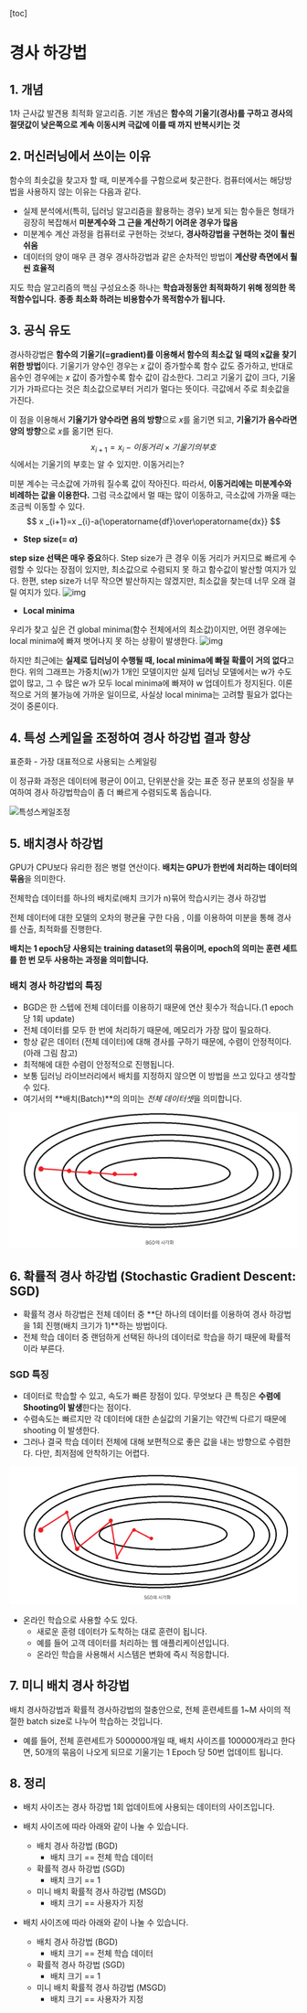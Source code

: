 [toc]

# 경사 하강법

## 1. 개념

1차 근사값 발견용 최적화 알고리즘. 기본 개념은 **함수의 기울기(경사)를 구하고 경사의 절댓값이 낮은쪽으로 계속 이동시켜 극값에 이를 때 까지 반복시키는 것**



## 2. 머신러닝에서 쓰이는 이유

함수의 최솟값을 찾고자 할 때, 미분계수를 구함으로써 찾곤한다. 컴퓨터에서는 해당방법을 사용하지 않는 이유는 다음과 같다.

- 실제 분석에서(특히, 딥러닝 알고리즘을 활용하는 경우) 보게 되는 함수들은 형태가 굉장히 복잡해서 **미분계수와 그 근을 계산하기 어려운 경우가 많음**
- 미분계수 계산 과정을 컴퓨터로 구현하는 것보다, **경사하강법을 구현하는 것이 훨씬 쉬움**
- 데이터의 양이 매우 큰 경우 경사하강법과 같은 순차적인 방법이 **계산량 측면에서 훨씬 효율적**

지도 학습 알고리즘의 핵심 구성요소중 하나는 **학습과정동안 최적화하기 위해 정의한 목적함수입니다.** **종종 최소화 하려는 비용함수가 목적함수가 됩니다.**



## 3. 공식 유도

경사하강법은 **함수의 기울기(=gradient)를 이용해서 함수의 최소값 일 때의 x값을 찾기 위한 방법**이다. 기울기가 양수인 경우는 *x* 값이 증가할수록 함수 값도 증가하고, 반대로 음수인 경우에는 *x* 값이 증가할수록 함수 값이 감소한다. 그리고 기울기 값이 크다, 기울기가 가파르다는 것은 최소값으로부터 거리가 멀다는 뜻이다. 극값에서 주로 최솟값을 가진다.

이 점을 이용해서 **기울기가 양수라면 음의 방향**으로 *x*를 옮기면 되고, **기울기가 음수라면 양의 방향**으로 *x*를 옮기면 된다.
$$
x 
_{i+1}
​
 =x 
_{i}
​
 −이동거리×기울기의 부호
$$
식에서는 기울기의 부호는 알 수 있지만. 이동거리는?

미분 계수는 극소값에 가까워 질수록 값이 작아진다. 따라서, **이동거리에는 미분계수와 비례하는 값을 이용한다.** 그럼 극소값에서 멀 때는 많이 이동하고, 극소값에 가까울 때는 조금씩 이동할 수 있다.
$$
x _{i+1}=x _{i}-a{\operatorname{df}\over\operatorname{dx}}
$$

- **Step size(= *α*)**

**step size 선택은 매우 중요**하다. Step size가 큰 경우 이동 거리가 커지므로 빠르게 수렴할 수 있다는 장점이 있지만, 최소값으로 수렴되지 못 하고 함수값이 발산할 여지가 있다.
한편, step size가 너무 작으면 발산하지는 않겠지만, 최소값을 찾는데 너무 오래 걸릴 여지가 있다.
![img](https://velog.velcdn.com/images%2Fsasganamabeer%2Fpost%2F347807c0-c93e-42e3-ad63-ddb26ef9b8e6%2Fimage.png)

- **Local minima**

우리가 찾고 싶은 건 global minima(함수 전체에서의 최소값)이지만, 어떤 경우에는 local minima에 빠져 벗어나지 못 하는 상황이 발생한다.
![img](https://velog.velcdn.com/images%2Fsasganamabeer%2Fpost%2F89b4009c-7c5f-4745-960d-fba9845acea6%2Fimage.png)

하지만 최근에는 **실제로 딥러닝이 수행될 때, local minima에 빠질 확률이 거의 없다**고 한다.
위의 그래프는 가중치(w)가 1개인 모델이지만 실제 딥러닝 모델에서는 w가 수도 없이 많고, 그 수 많은 w가 모두 local minima에 빠져야 w 업데이트가 정지된다. 이론적으로 거의 불가능에 가까운 일이므로, 사실상 local minima는 고려할 필요가 없다는 것이 중론이다.



## 4. 특성 스케일을 조정하여 경사 하강법 결과 향상

표준화 - 가장 대표적으로 사용되는 스케일링

이 정규화 과정은 데이터에 평균이 0이고, 단위분산을 갖는 표준 정규 분포의 성질을 부여하여 경사 하강법학습이 좀 더 빠르게 수렴되도록 돕습니다.

![특성스케일조정](https://git.io/JtIbB)



## 5. 배치경사 하강법

GPU가 CPU보다 유리한 점은 병렬 연산이다. **배치는 GPU가 한번에 처리하는 데이터의 묶음**을 의미한다.

전체학습 데이터를 하나의 배치로(배치 크기가 n)묶어 학습시키는 경사 하강법

전체 데이터에 대한 모델의 오차의 평균율 구한 다음 , 이를 이용하여 미분을 통해 경사를 산출, 최적화를 진행한다.

**배치는 1 epoch당 사용되는 training dataset의 묶음이며, epoch의 의미는 훈련 세트를 한 번 모두 사용하는 과정을 의미합니다.**

### 배치 경사 하강법의 특징

- BGD은 한 스텝에 전체 데이터를 이용하기 때문에 연산 횟수가 적습니다.(1 epoch 당 1회 update)
- 전체 데이터를 모두 한 번에 처리하기 때문에, 메모리가 가장 많이 필요하다.
- 항상 같은 데이터 (전체 데이터)에 대해 경사를 구하기 때문에, 수렴이 안정적이다. (아래 그림 참고)
- 최적해에 대한 수렴이 안정적으로 진행됩니다.
- 보통 딥러닝 라이브러리에서 배치를 지정하지 않으면 이 방법을 쓰고 있다고 생각할 수 있다.
- 여기서의 **배치(Batch)**의 의미는 *전체 데이터셋*을 의미합니다.

![image-20220522192947087](경사하강법.assets/image-20220522192947087.png)



## 6. 확률적 경사 하강법 (Stochastic Gradient Descent: SGD)

- 확률적 경사 하강법은 전체 데이터 중 **단 하나의 데이터를 이용하여 경사 하강법을 1회 진행(배치 크기가 1)**하는 방법이다.
- 전체 학습 데이터 중 랜덤하게 선택된 하나의 데이터로 학습을 하기 때문에 확률적 이라 부른다.

### SGD 특징

- 데이터로 학습할 수 있고, 속도가 빠른 장점이 있다. 무엇보다 큰 특징은 **수렴에 Shooting이 발생**한다는 점이다.
- 수렴속도는 빠르지만 각 데이터에 대한 손실값의 기울기는 약간씩 다르기 때문에 shooting 이 발생한다.
- 그러나 결국 학습 데이터 전체에 대해 보편적으로 좋은 값을 내는 방향으로 수렴한다. 다만, 최저점에 안착하기는 어렵다.

![image-20220522193006869](경사하강법.assets/image-20220522193006869.png)

- 온라인 학습으로 사용할 수도 있다.
  - 새로운 훈령 데이터가 도착하는 대로 훈련이 됩니다.
  - 예를 들어 고객 데이터를 처리하는 웹 애플리케이션입니다.
  - 온라인 학습을 사용해서 시스템은 변화에 즉시 적응합니다.

## 7. 미니 배치 경사 하강법
배치 경사하강법과 확률적 경사하강법의 절충안으로, 전체 훈련세트를 1~M 사이의 적절한 batch size로 나누어 학습하는 것입니다.

- 예를 들어, 전체 훈련세트가 5000000개일 때, 배치 사이즈를 100000개라고 한다면, 50개의 묶음이 나오게 되므로 기울기는 1 Epoch 당 50번 업데이트 됩니다.



## 8. 정리

- 배치 사이즈는 경사 하강법 1회 업데이트에 사용되는 데이터의 사이즈입니다.

- 배치 사이즈에 따라 아래와 같이 나눌 수 있습니다.
  - 배치 경사 하강법 (BGD)
    - 배치 크기 == 전체 학습 데이터
  - 확률적 경사 하강법 (SGD)
    - 배치 크기 == 1
  - 미니 배치 확률적 경사 하강법 (MSGD)
    - 배치 크기 == 사용자가 지정

- 배치 사이즈에 따라 아래와 같이 나눌 수 있습니다.
  - 배치 경사 하강법 (BGD)
    - 배치 크기 == 전체 학습 데이터
  - 확률적 경사 하강법 (SGD)
    - 배치 크기 == 1
  - 미니 배치 확률적 경사 하강법 (MSGD)
    - 배치 크기 == 사용자가 지정
